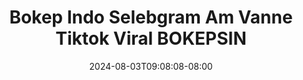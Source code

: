 --- 
title: "Bokep Indo Selebgram Am Vanne Tiktok Viral  BOKEPSIN"
description: "download  video bokep Bokep Indo Selebgram Am Vanne Tiktok Viral  BOKEPSIN telegram full vidio terbaru"
date: 2024-08-03T09:08:08-08:00
file_code: "mk4ugjlzjzs0"
draft: false
cover: "36tsdimnlijwd56u.jpg"
tags: ["Bokep", "Indo", "Selebgram", "Vanne", "Tiktok", "Viral", "BOKEPSIN", "bokep-indo", "bokep-viral", "bokep-ig"]
length: 591
fld_id: "1483130"
foldername: "Am vanne new"
categories: ["Am vanne new"]
views: 0
---